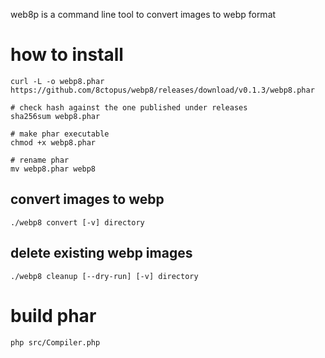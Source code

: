 web8p is a command line tool to convert images to webp format

# how to install

    curl -L -o webp8.phar https://github.com/8ctopus/webp8/releases/download/v0.1.3/webp8.phar

    # check hash against the one published under releases
    sha256sum webp8.phar
    
    # make phar executable
    chmod +x webp8.phar
    
    # rename phar
    mv webp8.phar webp8
    
## convert images to webp

    ./webp8 convert [-v] directory

## delete existing webp images

    ./webp8 cleanup [--dry-run] [-v] directory

# build phar

    php src/Compiler.php
